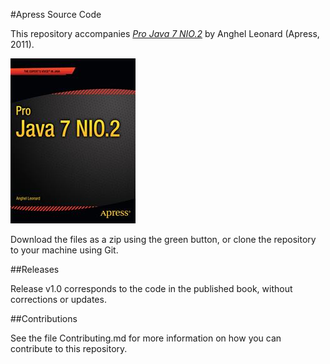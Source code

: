 #Apress Source Code

This repository accompanies [*Pro Java 7 NIO.2*](http://www.apress.com/9781430240112) by Anghel Leonard (Apress, 2011).

![Cover image](9781430240112.jpg)

Download the files as a zip using the green button, or clone the repository to your machine using Git.

##Releases

Release v1.0 corresponds to the code in the published book, without corrections or updates.

##Contributions

See the file Contributing.md for more information on how you can contribute to this repository.

